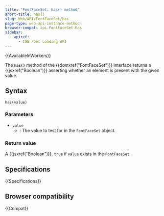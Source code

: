 ```yaml
---
title: "FontFaceSet: has() method"
short-title: has()
slug: Web/API/FontFaceSet/has
page-type: web-api-instance-method
browser-compat: api.FontFaceSet.has
sidebar:
  - apiref:
      - CSS Font Loading API
---
```


{{AvailableInWorkers}}

The **`has()`** method of the {{domxref("FontFaceSet")}} interface returns a {{jsxref("Boolean")}} asserting whether an element is present with the given value.

## Syntax

```js-nolint
has(value)
```

### Parameters

- `value`
  - : The value to test for in the `FontFaceSet` object.

### Return value

A {{jsxref("Boolean")}}, `true` if `value` exists in the `FontFaceSet`.

## Specifications

{{Specifications}}

## Browser compatibility

{{Compat}}
